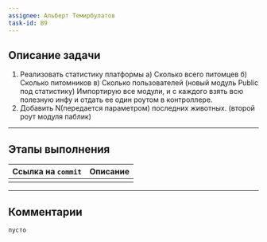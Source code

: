 ```yaml
---
assignee: Альберт Темирбулатов
task-id: B9
---
```

## **Описание задачи**

1) Реализовать статистику платформы
а) Сколько всего питомцев
б) Сколько питомников
в) Сколько пользователей
(новый модуль Public под статистику)
Импортирую все модули, и с каждого взять всю полезную инфу и отдать ее один роутом в контроллере.
2) Добавить N(передается параметром) последних животных. (второй роут модуля паблик)

---
## **Этапы выполнения**

| Ссылка на `commit` | Описание |
| ------------------ | -------- |
|                    |          |

---
## **Комментарии**

`пусто`